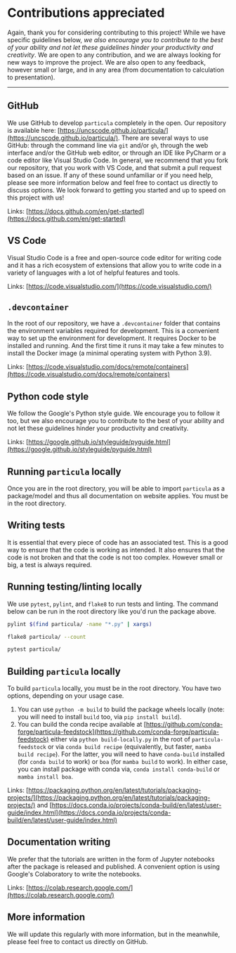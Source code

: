 # Contributions appreciated

Again, thank you for considering contributing to this project!
While we have specific guidelines below, _we also encourage you to
contribute to the best of your ability and not let these guidelines
hinder your productivity and creativity_. We are open to any contribution,
and we are always looking for new ways to improve the project.
We are also open to any feedback, however small or large,
and in any area (from documentation to calculation to presentation).

---

## GitHub

We use GitHub to develop `particula` completely in the open. Our repository is available here: [https://uncscode.github.io/particula/](https://uncscode.github.io/particula/).
There are several ways to use GitHub: through the command line via `git` and/or `gh`, through the web interface and/or the GitHub web editor, or through an IDE like PyCharm or a code editor like Visual Studio Code.
In general, we recommend that you fork our repository, that you work with VS Code, and that submit a pull request based on an issue.
If any of these sound unfamiliar or if you need help, please see more information below and feel free to contact us directly to discuss options.
We look forward to getting you started and up to speed on this project with us!

Links: [https://docs.github.com/en/get-started](https://docs.github.com/en/get-started)

## VS Code

Visual Studio Code is a free and open-source code editor for writing code and it has a rich ecosystem of extensions that allow you to write code in a variety of languages with a lot of helpful features and tools.

Links: [https://code.visualstudio.com/](https://code.visualstudio.com/)

## `.devcontainer`

In the root of our repository, we have a `.devcontainer` folder that contains the environment variables required for development.
This is a convenient way to set up the environment for development.
It requires Docker to be installed and running.
And the first time it runs it may take a few minutes to install the Docker image (a minimal operating system with Python 3.9).

Links: [https://code.visualstudio.com/docs/remote/containers](https://code.visualstudio.com/docs/remote/containers)

## Python code style

We follow the Google's Python style guide.
We encourage you to follow it too, but we also encourage you to contribute to the best of your ability and not let these guidelines hinder your productivity and creativity.

Links: [https://google.github.io/styleguide/pyguide.html](https://google.github.io/styleguide/pyguide.html)

## Running `particula` locally

Once you are in the root directory, you will be able to import `particula` as a package/model and thus all documentation on website applies.
You must be in the root directory.

## Writing tests

It is essential that every piece of code has an associated test.
This is a good way to ensure that the code is working as intended.
It also ensures that the code is not broken and that the code is not too complex.
However small or big, a test is always required.

## Running testing/linting locally

We use `pytest`, `pylint`, and `flake8` to run tests and linting.
The command below can be run in the root directory like you'd run the package above.

```bash
pylint $(find particula/ -name "*.py" | xargs)
```

```bash
flake8 particula/ --count
```

```bash
pytest particula/
```

## Building `particula` locally

To build `particula` locally, you must be in the root directory.
You have two options, depending on your usage case.

1. You can use `python -m build` to build the package wheels locally (note: you will need to install `build` too, via `pip install build`).
2. You can build the conda recipe available at [https://github.com/conda-forge/particula-feedstock](https://github.com/conda-forge/particula-feedstock) either via `python build-locally.py` in the root of `particula-feedstock` or via `conda build recipe` (equivalently, but faster, `mamba build recipe`). For the latter, you will need to have `conda-build` installed (for `conda build` to work) or `boa` (for `mamba build` to work). In either case, you can install package with conda via, `conda install conda-build` or `mamba install boa`.

Links: [https://packaging.python.org/en/latest/tutorials/packaging-projects/](https://packaging.python.org/en/latest/tutorials/packaging-projects/) and [https://docs.conda.io/projects/conda-build/en/latest/user-guide/index.html](https://docs.conda.io/projects/conda-build/en/latest/user-guide/index.html)

## Documentation writing

We prefer that the tutorials are written in the form of Jupyter notebooks after the package is released and published.
A convenient option is using Google's Colaboratory to write the notebooks.

Links: [https://colab.research.google.com/](https://colab.research.google.com/)

## More information

We will update this regularly with more information, but in the meanwhile, please feel free to contact us directly on GitHub.

